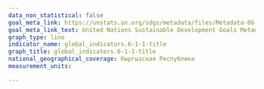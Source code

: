 ```yaml
---
data_non_statistical: false
goal_meta_link: https://unstats.un.org/sdgs/metadata/files/Metadata-06-01-01.pdf
goal_meta_link_text: United Nations Sustainable Development Goals Metadata (pdf 428kB)
graph_type: line
indicator_name: global_indicators.6-1-1-title
graph_title: global_indicators.6-1-1-title
national_geographical_coverage: Кыргызская Республика
measurement_units: 

---
```

